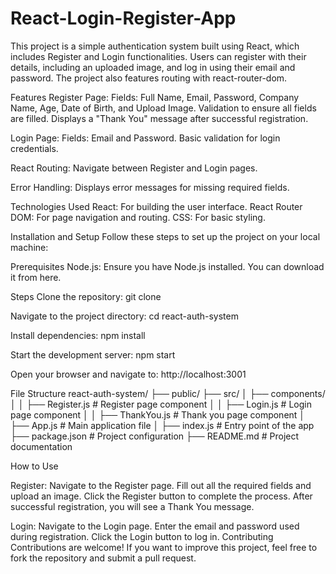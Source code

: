 # React-Login-Register-App

This project is a simple authentication system built using React, which includes Register and Login functionalities. Users can register with their details, including an uploaded image, and log in using their email and password. The project also features routing with react-router-dom.

Features
Register Page:
Fields: Full Name, Email, Password, Company Name, Age, Date of Birth, and Upload Image.
Validation to ensure all fields are filled.
Displays a "Thank You" message after successful registration.

Login Page:
Fields: Email and Password.
Basic validation for login credentials.

React Routing:
Navigate between Register and Login pages.

Error Handling:
Displays error messages for missing required fields.

Technologies Used
React: For building the user interface.
React Router DOM: For page navigation and routing.
CSS: For basic styling.

Installation and Setup
Follow these steps to set up the project on your local machine:

Prerequisites
Node.js: Ensure you have Node.js installed. You can download it from here.

Steps
Clone the repository:
git clone <repository-url>

Navigate to the project directory:
cd react-auth-system

Install dependencies:
npm install

Start the development server:
npm start

Open your browser and navigate to:
http://localhost:3001

File Structure
react-auth-system/
├── public/
├── src/
│   ├── components/
│   │   ├── Register.js       # Register page component
│   │   ├── Login.js          # Login page component
│   │   ├── ThankYou.js       # Thank you page component
│   ├── App.js                # Main application file
│   ├── index.js              # Entry point of the app
├── package.json              # Project configuration
├── README.md                 # Project documentation

How to Use

Register:
Navigate to the Register page.
Fill out all the required fields and upload an image.
Click the Register button to complete the process.
After successful registration, you will see a Thank You message.

Login:
Navigate to the Login page.
Enter the email and password used during registration.
Click the Login button to log in.
Contributing
Contributions are welcome! If you want to improve this project, feel free to fork the repository and submit a pull request.

